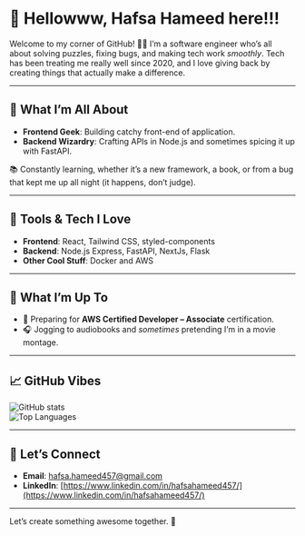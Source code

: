 # 👋 Hellowww, Hafsa Hameed here!!!

Welcome to my corner of GitHub! 👩‍💻 I’m a software engineer who’s all about solving puzzles, fixing bugs, and making tech work *smoothly*. Tech has been treating me really well since 2020, and I love giving back by creating things that actually make a difference.  

---

## 🚀 What I’m All About  

- **Frontend Geek**: Building catchy front-end of application.  
- **Backend Wizardry**: Crafting APIs in Node.js and sometimes spicing it up with FastAPI.  

📚 Constantly learning, whether it’s a new framework, a book, or from a bug that kept me up all night (it happens, don’t judge).  

---

## 🔧 Tools & Tech I Love  

- **Frontend**: React, Tailwind CSS, styled-components
- **Backend**: Node.js Express, FastAPI, NextJs, Flask
- **Other Cool Stuff**: Docker and AWS

---

## 🌱 What I’m Up To  

- 🎯 Preparing for **AWS Certified Developer – Associate** certification.  
- 🎧 Jogging to audiobooks and *sometimes* pretending I’m in a movie montage.  

---

## 📈 GitHub Vibes  

![GitHub stats](https://github-readme-stats.vercel.app/api?username=HafsaHameed457&show_icons=true&theme=tokyonight)  
![Top Languages](https://github-readme-stats.vercel.app/api/top-langs/?username=HafsaHameed457&layout=compact&theme=tokyonight)  

---

## 💌 Let’s Connect  
 
- **Email**: [hafsa.hameed457@gmail.com](mailto:hafsa.hameed457@gmail.com)  
- **LinkedIn**: [https://www.linkedin.com/in/hafsahameed457/](https://www.linkedin.com/in/hafsahameed457/)  

---

Let’s create something awesome together. 🚀
